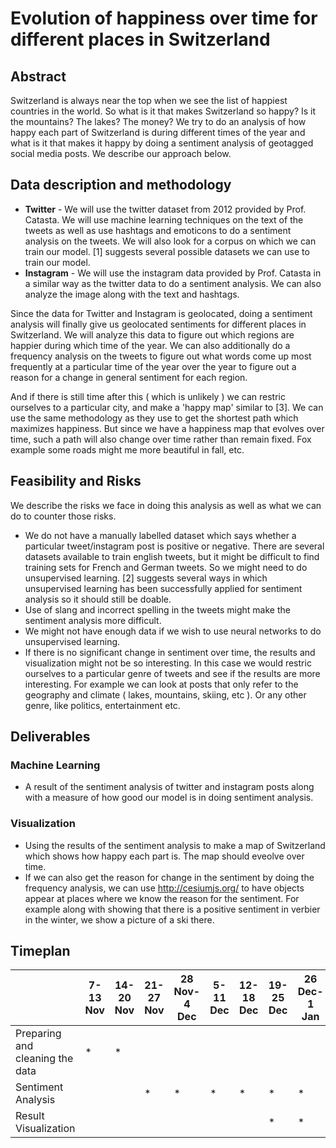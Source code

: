 # Evolution of happiness over time for different places in Switzerland

## Abstract
Switzerland is always near the top when we see the list of happiest countries in the world. So what is it that makes Switzerland so happy? Is it the mountains? The lakes? The money? We try to do an analysis of how happy each part of Switzerland is during different times of the year and what is it that makes it happy by doing a sentiment analysis of geotagged social media posts. We describe our approach below.

## Data description and methodology
* **Twitter** - We will use the twitter dataset from 2012 provided by Prof. Catasta. We will use machine learning techniques on the text of the tweets as well as use hashtags and emoticons to do a sentiment analysis on the tweets. We will also look for a corpus on which we can train our model. [1] suggests several possible datasets we can use to train our model.
* **Instagram** -  We will use the instagram data provided by Prof. Catasta in a similar way as the twitter data to do a sentiment analysis. We can also analyze the image along with the text and hashtags.

Since the data for Twitter and Instagram is geolocated, doing a sentiment analysis will finally give us geolocated sentiments for different places in Switzerland. We will analyze this data to figure out which regions are happier during which time of the year. We can also additionally do a frequency analysis on the tweets to figure out what words come up most frequently at a particular time of the year over the year to figure out a reason for a change in general sentiment for each region.

And if there is still time after this ( which is unlikely ) we can restric ourselves to a particular city, and make a 'happy map' similar to [3]. We can use the same methodology as they use to get the shortest path which maximizes happiness. But since we have a happiness map that evolves over time, such a path will also change over time rather than remain fixed. Fox example some roads might me more beautiful in fall, etc.

## Feasibility and Risks
We describe the risks we face in doing this analysis as well as what we can do to counter those risks.
* We do not have a manually labelled dataset which says whether a particular tweet/instagram post is positive or negative. There are several datasets available to train english tweets, but it might be difficult to find training sets for French and German tweets. So we might need to do unsupervised learning. [2] suggests several ways in which unsupervised learning has been successfully applied for sentiment analysis so it should still be doable.
* Use of slang and incorrect spelling in the tweets might make the sentiment analysis more difficult.
* We might not have enough data if we wish to use neural networks to do unsupervised learning.
* If there is no significant change in sentiment over time, the results and visualization might not be so interesting. In this case we would restric ourselves to a particular genre of tweets and see if the results are more interesting. For example we can look at posts that only refer to the geography and climate ( lakes, mountains, skiing, etc ). Or any other genre, like politics, entertainment etc.

## Deliverables
### Machine Learning
* A result of the sentiment analysis of twitter and instagram posts along with a measure of how good our model is in doing sentiment analysis.

### Visualization
* Using the results of the sentiment analysis to make a map of Switzerland which shows how happy each part is. The map should eveolve over time.
* If we can also get the reason for change in the sentiment by doing the frequency analysis, we can use http://cesiumjs.org/ to have objects appear at places where we know the reason for the sentiment. For example along with showing that there is a positive sentiment in verbier in the winter, we show a picture of a ski there.

## Timeplan

|                       | 7-13 Nov  | 14-20 Nov | 21-27 Nov | 28 Nov-4 Dec | 5-11 Dec | 12-18 Dec | 19-25 Dec | 26 Dec-1 Jan | 2-8 Jan | 9-15 Jan | 15-22 Jan
|---------------------------|----------------|------------|-------------|-------------|----------------|------------|-------------|-------------|----------------|-----------|------------|
| Preparing and cleaning the data |        *        |     *       |              |             |                |            |             |             |                |           |            |
| Sentiment Analysis           |                |            |      *       |      *       |       *         |   *        |    *      |      *       |            |       |            |
| Result Visualization      |                |            |             |             |                |            |       *      |       *      |       *         |     *      |      *     |

